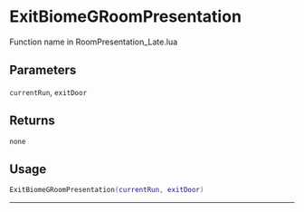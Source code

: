 # ExitBiomeGRoomPresentation
Function name in RoomPresentation_Late.lua
## Parameters
`currentRun`, `exitDoor`
## Returns
`none`
## Usage
```lua
ExitBiomeGRoomPresentation(currentRun, exitDoor)
```
---
